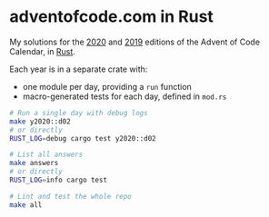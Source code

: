 # adventofcode.com in Rust

My solutions for the [2020](https://adventofcode.com/2020) and [2019](https://adventofcode.com/2019) editions of the Advent of Code Calendar, in [Rust](https://www.rust-lang.org/).

Each year is in a separate crate with:
  - one module per day, providing a `run` function
  - macro-generated tests for each day, defined in `mod.rs` 

```bash
# Run a single day with debug logs
make y2020::d02
# or directly
RUST_LOG=debug cargo test y2020::d02

# List all answers
make answers
# or directly
RUST_LOG=info cargo test

# Lint and test the whole repo
make all
```

